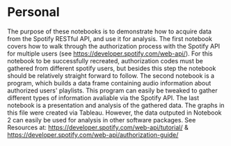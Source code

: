# Personal

The purpose of these notebooks is to demonstrate how to acquire data from the Spotify RESTful API, and use it for analysis. The first notebook covers how to walk through the authorization process with the Spotify API for multiple users (see https://developer.spotify.com/web-api/). For this notebook to be successfully recreated, authorization codes must be gathered from different spotify users, but besides this step the notebook should be relatively straight forward to follow. The second notebook is a program, which builds a data frame containing audio information about authorized users' playlists. This program can easily be tweaked to gather different types of information avaliable via the Spotify API. The last notebook is a presentation and analysis of the gathered data. The graphs in this file were created via Tableau. However, the data outputed in Notebook 2 can easily be used for analysis in other software packages. See Resources at: https://developer.spotify.com/web-api/tutorial/ & https://developer.spotify.com/web-api/authorization-guide/
